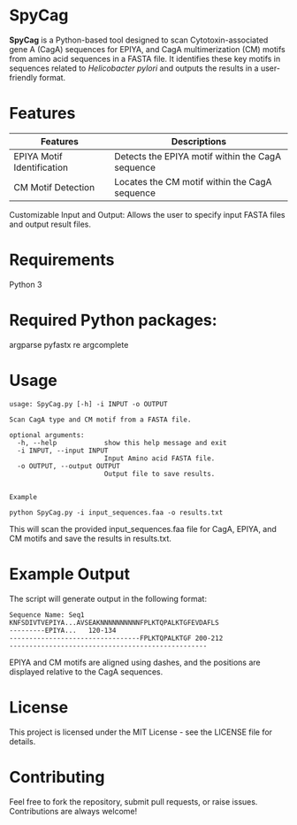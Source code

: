 # SpyCag
**SpyCag** is a Python-based tool designed to scan Cytotoxin-associated gene A (CagA) sequences for EPIYA, and CagA multimerization (CM) motifs from amino acid sequences in a FASTA file. It identifies these key motifs in sequences related to _Helicobacter pylori_ and outputs the results in a user-friendly format.
# Features
|Features|Descriptions|
|---|---|
|EPIYA Motif Identification | Detects the EPIYA motif within the CagA sequence|
|CM Motif Detection| Locates the CM motif within the CagA sequence|

Customizable Input and Output: Allows the user to specify input FASTA files and output result files.

# Requirements
Python 3

# Required Python packages:
argparse
pyfastx
re
argcomplete

# Usage
```
usage: SpyCag.py [-h] -i INPUT -o OUTPUT

Scan CagA type and CM motif from a FASTA file.

optional arguments:
  -h, --help            show this help message and exit
  -i INPUT, --input INPUT
                        Input Amino acid FASTA file.
  -o OUTPUT, --output OUTPUT
                        Output file to save results.


Example

python SpyCag.py -i input_sequences.faa -o results.txt
```
This will scan the provided input_sequences.faa file for CagA, EPIYA, and CM motifs and save the results in results.txt.


# Example Output
The script will generate output in the following format:
```
Sequence Name: Seq1
KNFSDIVTVEPIYA...AVSEAKNNNNNNNNNNFPLKTQPALKTGFEVDAFLS
---------EPIYA...   120-134
---------------------------------FPLKTQPALKTGF 200-212
--------------------------------------------------
```
EPIYA and CM motifs are aligned using dashes, and the positions are displayed relative to the CagA sequences.

# License
This project is licensed under the MIT License - see the LICENSE file for details.

# Contributing
Feel free to fork the repository, submit pull requests, or raise issues. Contributions are always welcome!
